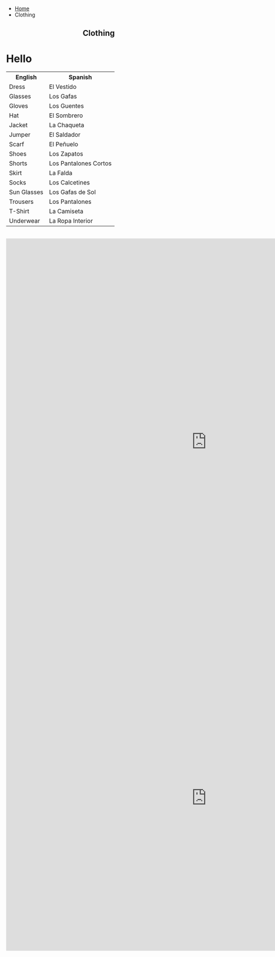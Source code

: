 <ul class="breadcrumb">
  <li><a href="home.html">Home</a></li>
  <li>Clothing</li>
</ul>

<h2 style="text-align:center;">Clothing</h2>

<head>
  <style>
    table,th,td{
    boarder:1px solid black;
    boarder-collapse:collapse;
    }
  </style>
  </head>
  
  <h1> Hello </h1>
  
  <table style="width:100%">
    <tr>
      <th>English</th>
      <th>Spanish</th>
    </tr>
    <tr>
      <td>Dress</td>
      <td>El Vestido</td>
    </tr>
    <tr>
      <td>Glasses</td>
      <td>Los Gafas</td>
    </tr>
    <tr>
     <td>Gloves</td>
     <td>Los Guentes</td>
    </tr>
    <tr>
      <td>Hat</td>
      <td>El Sombrero</td>
    </tr>
    <tr>
      <td>Jacket</td>
      <td>La Chaqueta</td>
    </tr>
    <tr>
      <td>Jumper</td>
      <td>El Saldador</td>
    </tr>
    <tr>
      <td>Scarf</td>
      <td>El Peñuelo</td>
    </tr>
    <tr>
      <td>Shoes</td>
      <td>Los Zapatos</td>
    </tr>
    <tr>
      <td>Shorts</td>
      <td>Los Pantalones Cortos</td>
    </tr>
    <tr>
      <td>Skirt</td>
      <td>La Falda</td>
    </tr>
    <tr>
      <td>Socks</td>
      <td>Los Calcetines</td>
    </tr>
    <tr>
      <td>Sun Glasses</td>
      <td>Los Gafas de Sol</td>
    </tr>
    <tr>
      <td>Trousers</td>
      <td>Los Pantalones</td>
    </tr>
    <tr>
      <td>T-Shirt</td>
      <td>La Camiseta</td>
    </tr>
    <tr>
      <td>Underwear</td>
      <td>La Ropa Interior</td>
    </tr>
  </table>
<br>
  
<iframe src="https://h5p.org/h5p/embed/162699" width="1090" height="1104" frameborder="0" allowfullscreen="allowfullscreen"></iframe><script src="https://h5p.org/sites/all/modules/h5p/library/js/h5p-resizer.js" charset="UTF-8"></script>

<iframe src="https://h5p.org/h5p/embed/163200" width="1090" height="830" frameborder="0" allowfullscreen="allowfullscreen"></iframe><script src="https://h5p.org/sites/all/modules/h5p/library/js/h5p-resizer.js" charset="UTF-8"></script>
